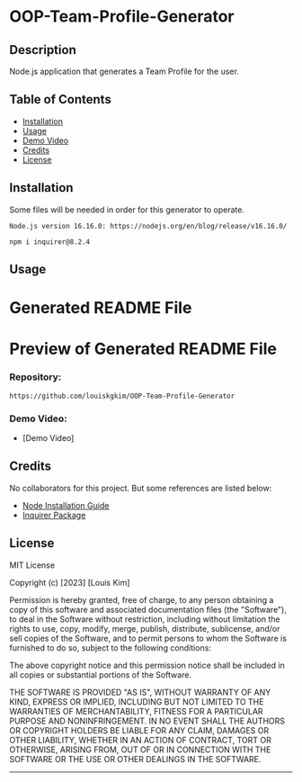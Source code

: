 # OOP-Team-Profile-Generator

## Description

Node.js application that generates a Team Profile for the user.


## Table of Contents

- [Installation](#installation)
- [Usage](#usage)
- [Demo Video](#demovideo)
- [Credits](#credits)
- [License](#license)

## Installation
Some files will be needed in order for this generator to operate.

```
Node.js version 16.16.0: https://nodejs.org/en/blog/release/v16.16.0/
```

```
npm i inquirer@8.2.4
```

## Usage



# Generated README File


# Preview of Generated README File



### Repository:
```
https://github.com/louiskgkim/OOP-Team-Profile-Generator
```

### Demo Video:

- [Demo Video]

## Credits

No collaborators for this project. But some references are listed below:

- [Node Installation Guide](https://coding-boot-camp.github.io/full-stack/nodejs/how-to-install-nodejs/)
- [Inquirer Package](https://www.npmjs.com/package/inquirer/v/8.2.4/)


## License

MIT License

Copyright (c) [2023] [Louis Kim]

Permission is hereby granted, free of charge, to any person obtaining a copy
of this software and associated documentation files (the "Software"), to deal
in the Software without restriction, including without limitation the rights
to use, copy, modify, merge, publish, distribute, sublicense, and/or sell
copies of the Software, and to permit persons to whom the Software is
furnished to do so, subject to the following conditions:

The above copyright notice and this permission notice shall be included in all
copies or substantial portions of the Software.

THE SOFTWARE IS PROVIDED "AS IS", WITHOUT WARRANTY OF ANY KIND, EXPRESS OR
IMPLIED, INCLUDING BUT NOT LIMITED TO THE WARRANTIES OF MERCHANTABILITY,
FITNESS FOR A PARTICULAR PURPOSE AND NONINFRINGEMENT. IN NO EVENT SHALL THE
AUTHORS OR COPYRIGHT HOLDERS BE LIABLE FOR ANY CLAIM, DAMAGES OR OTHER
LIABILITY, WHETHER IN AN ACTION OF CONTRACT, TORT OR OTHERWISE, ARISING FROM,
OUT OF OR IN CONNECTION WITH THE SOFTWARE OR THE USE OR OTHER DEALINGS IN THE
SOFTWARE.

---
